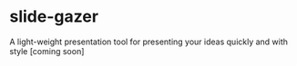 # slide-gazer
A light-weight presentation tool for presenting your ideas quickly and with style [coming soon]
